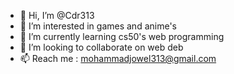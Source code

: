 - 👋 Hi, I’m @Cdr313
- 👀 I’m interested in games and anime's 
- 🌱 I’m currently learning cs50's web programming
- 💞️ I’m looking to collaborate on web deb
- 📫 Reach me : mohammadjowel313@gmail.com
  
<!---
Cdr313/Cdr313 is a ✨ special ✨ repository because its `README.md` (this file) appears on your GitHub profile.
You can click the Preview link to take a look at your changes.
--->
